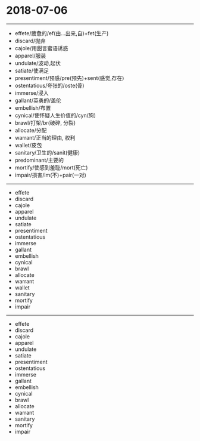 # 2018-07-06

---

- effete/疲惫的/ef(由...出来,自)+fet(生产)
- discard/抛弃
- cajole/用甜言蜜语诱惑
- apparel/服装
- undulate/波动,起伏
- satiate/使满足
- presentiment/预感/pre(预先)+sent(感觉,存在)
- ostentatious/夸张的/oste(骨)
- immerse/浸入
- gallant/英勇的/盖伦
- embellish/布置
- cynical/使怀疑人生价值的/cyn(狗)
- brawl/打架/br(破碎, 分裂)
- allocate/分配
- warrant/正当的理由, 权利
- wallet/皮包
- sanitary/卫生的/sanit(健康)
- predominant/主要的
- mortify/使感到羞耻/mort(死亡)
- impair/损害/im(不)+pair(一对)

---

- effete
- discard
- cajole
- apparel
- undulate
- satiate
- presentiment
- ostentatious
- immerse
- gallant
- embellish
- cynical
- brawl
- allocate
- warrant
- wallet
- sanitary
- mortify
- impair

---

- effete
- discard
- cajole
- apparel
- undulate
- satiate
- presentiment
- ostentatious
- immerse
- gallant
- embellish
- cynical
- brawl
- allocate
- warrant
- sanitary
- mortify
- impair
